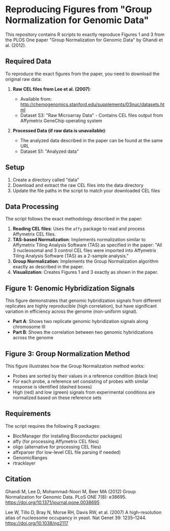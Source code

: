 # Reproducing Figures from "Group Normalization for Genomic Data"

This repository contains R scripts to exactly reproduce Figures 1 and 3 from the PLOS One paper "Group Normalization for Genomic Data" by Ghandi et al. (2012).

## Required Data

To reproduce the exact figures from the paper, you need to download the original raw data:

1. **Raw CEL files from Lee et al. (2007)**:
   - Available from: http://chemogenomics.stanford.edu/supplements/03nuc/datasets.html
   - Dataset S3: "Raw Microarray Data" - Contains CEL files output from Affymetrix GeneChip operating system

2. **Processed Data (if raw data is unavailable)**:
   - The analyzed data described in the paper can be found at the same URL
   - Dataset S1: "Analyzed data"

## Setup

1. Create a directory called "data"
2. Download and extract the raw CEL files into the data directory
3. Update the file paths in the script to match your downloaded CEL files

## Data Processing

The script follows the exact methodology described in the paper:

1. **Reading CEL files**: Uses the `affy` package to read and process Affymetrix CEL files.
2. **TAS-based Normalization**: Implements normalization similar to Affymetrix Tiling Analysis Software (TAS) as specified in the paper: "All 3 nucleosomal and 3 control CEL files were imported into Affymetrix Tiling Analysis Software (TAS) as a 2-sample analysis."
3. **Group Normalization**: Implements the Group Normalization algorithm exactly as described in the paper.
4. **Visualization**: Creates Figures 1 and 3 exactly as shown in the paper.

## Figure 1: Genomic Hybridization Signals

This figure demonstrates that genomic hybridization signals from different replicates are highly reproducible (high correlation), but have significant variation in efficiency across the genome (non-uniform signal).

- **Part A**: Shows two replicate genomic hybridization signals along chromosome III
- **Part B**: Shows the correlation between two genomic hybridizations across the genome

## Figure 3: Group Normalization Method

This figure illustrates how the Group Normalization method works:

- Probes are sorted by their values in a reference condition (black line)
- For each probe, a reference set consisting of probes with similar response is identified (dashed boxes)
- High (red) and low (green) signals from experimental conditions are normalized based on these reference sets

## Requirements

The script requires the following R packages:
- BiocManager (for installing Bioconductor packages)
- affy (for processing Affymetrix CEL files)
- oligo (alternative for processing CEL files)
- affxparser (for low-level CEL file parsing if needed)
- GenomicRanges
- rtracklayer

## Citation

Ghandi M, Lee D, Mohammad-Noori M, Beer MA (2012) Group Normalization for Genomic Data. PLoS ONE 7(8): e38695. https://doi.org/10.1371/journal.pone.0038695

Lee W, Tillo D, Bray N, Morse RH, Davis RW, et al. (2007) A high-resolution atlas of nucleosome occupancy in yeast. Nat Genet 39: 1235–1244. https://doi.org/10.1038/ng2117
